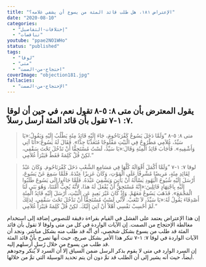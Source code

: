 ```yaml
---
title: "الإعتراض ١٨١، هل طلب قائد المئة من يسوع أن يشفي غلامه؟"
date: "2020-08-10"
categories:
  - "إختلافات-التفاصيل"
  - "تناقضات"
youtube: "ppae2NO1WHo"
status: "published"
tags:
  - "لوقا"
  - "متى"
  - "احتجاج-من-الصمت"
coverImage: "objection181.jpg"
fallacies:
  - "الإحتجاج-من-الصمت"
---
```


## **يقول المعترض بأن متى ٨: ٥-٨ تقول نعم، في حين أن لوقا ٧: ١-٧ تقول بأن قائد المئة أرسل رسلاً.**

> متى ٨: ٥-٨ ”وَلَمَّا دَخَلَ يَسُوعُ كَفْرَنَاحُومَ، جَاءَ إِلَيْهِ قَائِدُ مِئَةٍ يَطْلُبُ إِلَيْهِ وَيَقُولُ:«يَا سَيِّدُ، غُلاَمِي مَطْرُوحٌ فِي الْبَيْتِ مَفْلُوجًا مُتَعَذِّبًا جِدًّا». فَقَالَ لَهُ يَسُوعُ:«أَنَا آتِي وَأَشْفِيهِ». فَأَجَابَ قَائِدُ الْمِئَةِ وَقَالَ:«يَا سَيِّدُ، لَسْتُ مُسْتَحِقًّا أَنْ تَدْخُلَ تَحْتَ سَقْفِي، لكِنْ قُلْ كَلِمَةً فَقَطْ فَيَبْرَأَ غُلاَمِي.“

> لوقا ٧: ١-٧ ”وَلَمَّا أَكْمَلَ أَقْوَالَهُ كُلَّهَا فِي مَسَامِعِ الشَّعْبِ دَخَلَ كَفْرَنَاحُومَ. وَكَانَ عَبْدٌ لِقَائِدِ مِئَةٍ، مَرِيضًا مُشْرِفًا عَلَى الْمَوْتِ، وَكَانَ عَزِيزًا عِنْدَهُ. فَلَمَّا سَمِعَ عَنْ يَسُوعَ، أَرْسَلَ إِلَيْهِ شُيُوخَ الْيَهُودِ يَسْأَلُهُ أَنْ يَأْتِيَ وَيَشْفِيَ عَبْدَهُ. فَلَمَّا جَاءُوا إِلَى يَسُوعَ طَلَبُوا إِلَيْهِ بِاجْتِهَادٍ قَائِلِينَ:«إِنَّهُ مُسْتَحِقٌّ أَنْ يُفْعَلَ لَهُ هذَا، لأَنَّهُ يُحِبُّ أُمَّتَنَا، وَهُوَ بَنَى لَنَا الْمَجْمَعَ». فَذَهَبَ يَسُوعُ مَعَهُمْ. وَإِذْ كَانَ غَيْرَ بَعِيدٍ عَنِ الْبَيْتِ، أَرْسَلَ إِلَيْهِ قَائِدُ الْمِئَةِ أَصْدِقَاءَ يَقُولُ لَهُ:«يَا سَيِّدُ، لاَ تَتْعَبْ. لأَنِّي لَسْتُ مُسْتَحِقًّا أَنْ تَدْخُلَ تَحْتَ سَقْفِي. لِذلِكَ لَمْ أَحْسِبْ نَفْسِي أَهْلاً أَنْ آتِيَ إِلَيْكَ. لكِنْ قُلْ كَلِمَةً فَيَبْرَأَ غُلاَمِي.“

إن هذا الإعتراض يعتمد على الفشل في القيام بقراءة دقيقة للنصوص إضافة إلى استخدام مغالطة الإحتجاج من الصمت. إن الآيات الواردة في كل من متى ولوقا لا تقول بأن قائد المئة قد طلب من يسوع بشكل شخصي، أي أنَّه قد طلب منه بشكل مباشر. ونجد أن الآيات الواردة في لوقا ٧: ١-٧ تنكر هذا الأمر بشكل صريح، حيث أنها تصرح بأنَّ قائد المئة قد طلب من يسوع من خلال رُسلٍ أرسلهم إليه.  
إن السرد الوارد في متى لا يقوم بذكر الرسل ضمن السياق إلا أن السرد لا يُنكر وجودهم أيضاً، حيث أنه يشير إلى أن الطلب قد تمَّ دون أن يتم تحديد الوسيلة التي تمَّ من خلالها.
